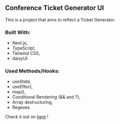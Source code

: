 ## Conference Ticket Generator UI

This is a project that aims to reflect a Ticket Generator.

### Built With:

- Next.js,
- TypeScript,
- Tailwind CSS,
- daisyUI.

### Used Methods/Hooks:

- useState,
- useEffect,
- map(),
- Conditional Rendering (&& and ?),
- Array destructuring,
- Regexes.

Check it out on [here](https://browser-extension-manager-five.vercel.app) !
